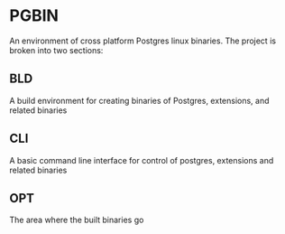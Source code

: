 # PGBIN

An environment of cross platform Postgres linux binaries.  The project is broken into two sections:

## BLD
A build environment for creating binaries of Postgres, extensions, and related binaries


## CLI
A basic command line interface for control of postgres, extensions  and related binaries

## OPT
The area where the built binaries go
